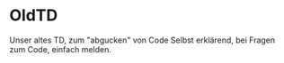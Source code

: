 OldTD
=====

Unser altes TD, zum "abgucken" von Code
Selbst erklärend, bei Fragen zum Code, einfach melden.
